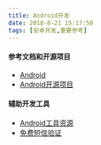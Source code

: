 ```yaml
---
title: Android开发
date: 2018-8-21 15:17:50
tags: [安卓开发,重要参考]
---
```


#### 参考文档和开源项目

- [Android](http://www.vogella.com/tutorials/android.html)
- [Android开源项目](https://github.com/Trinea/android-open-project)

#### 辅助开发工具

- [Android工具资源](https://www.zybuluo.com/coder-pig/note/476982#18-工具资源相关)
- [免费短信验证](http://www.mob.com/)